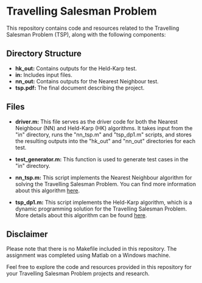 # Travelling Salesman Problem

This repository contains code and resources related to the Travelling Salesman Problem (TSP), along with the following components:

## Directory Structure

- **hk_out:** Contains outputs for the Held-Karp test.
- **in:** Includes input files.
- **nn_out:** Contains outputs for the Nearest Neighbour test.
- **tsp.pdf:** The final document describing the project.

## Files

- **driver.m:** This file serves as the driver code for both the Nearest Neighbour (NN) and Held-Karp (HK) algorithms. It takes input from the "in" directory, runs the "nn_tsp.m" and "tsp_dp1.m" scripts, and stores the resulting outputs into the "hk_out" and "nn_out" directories for each test.

- **test_generator.m:** This function is used to generate test cases in the "in" directory.

- **nn_tsp.m:** This script implements the Nearest Neighbour algorithm for solving the Travelling Salesman Problem. You can find more information about this algorithm [here](https://www.mathworks.com/matlabcentral/fileexchange/25542-nearest-neighbor-algorithm-for-the-travelling-salesman-problem).

- **tsp_dp1.m:** This script implements the Held-Karp algorithm, which is a dynamic programming solution for the Travelling Salesman Problem. More details about this algorithm can be found [here](https://www.mathworks.com/matlabcentral/fileexchange/31454-dynamic-programming-solution-to-the-tsp).

## Disclaimer

Please note that there is no Makefile included in this repository. The assignment was completed using Matlab on a Windows machine.

Feel free to explore the code and resources provided in this repository for your Travelling Salesman Problem projects and research.